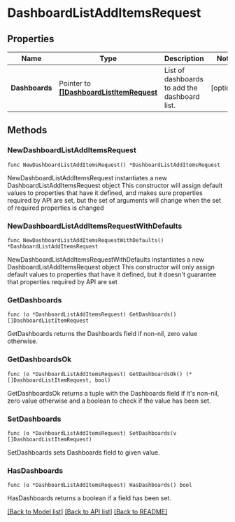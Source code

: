 # DashboardListAddItemsRequest

## Properties

Name | Type | Description | Notes
---- | ---- | ----------- | ------
**Dashboards** | Pointer to [**[]DashboardListItemRequest**](DashboardListItemRequest.md) | List of dashboards to add the dashboard list. | [optional] 

## Methods

### NewDashboardListAddItemsRequest

`func NewDashboardListAddItemsRequest() *DashboardListAddItemsRequest`

NewDashboardListAddItemsRequest instantiates a new DashboardListAddItemsRequest object
This constructor will assign default values to properties that have it defined,
and makes sure properties required by API are set, but the set of arguments
will change when the set of required properties is changed

### NewDashboardListAddItemsRequestWithDefaults

`func NewDashboardListAddItemsRequestWithDefaults() *DashboardListAddItemsRequest`

NewDashboardListAddItemsRequestWithDefaults instantiates a new DashboardListAddItemsRequest object
This constructor will only assign default values to properties that have it defined,
but it doesn't guarantee that properties required by API are set

### GetDashboards

`func (o *DashboardListAddItemsRequest) GetDashboards() []DashboardListItemRequest`

GetDashboards returns the Dashboards field if non-nil, zero value otherwise.

### GetDashboardsOk

`func (o *DashboardListAddItemsRequest) GetDashboardsOk() (*[]DashboardListItemRequest, bool)`

GetDashboardsOk returns a tuple with the Dashboards field if it's non-nil, zero value otherwise
and a boolean to check if the value has been set.

### SetDashboards

`func (o *DashboardListAddItemsRequest) SetDashboards(v []DashboardListItemRequest)`

SetDashboards sets Dashboards field to given value.

### HasDashboards

`func (o *DashboardListAddItemsRequest) HasDashboards() bool`

HasDashboards returns a boolean if a field has been set.


[[Back to Model list]](../README.md#documentation-for-models) [[Back to API list]](../README.md#documentation-for-api-endpoints) [[Back to README]](../README.md)


